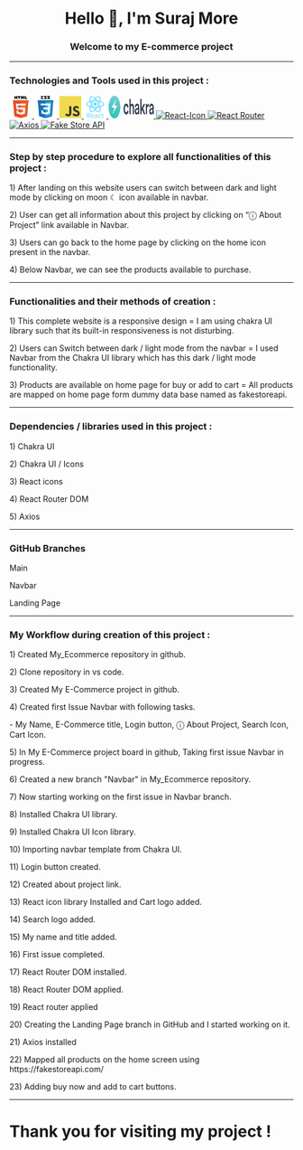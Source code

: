 <h1 align="center">Hello 👋, I'm Suraj More</h1>
<h3 align="center">Welcome to my E-commerce project</h3>

<hr>

<h3 align="left">Technologies and Tools used in this project :</h3>
<p align="left"> 
  <a href="https://developer.mozilla.org/en-US/docs/Web/HTML" target="_blank" rel="noreferrer"> <img src="https://raw.githubusercontent.com/devicons/devicon/master/icons/html5/html5-original-wordmark.svg" alt="HTML" width="40" height="40"/> </a> 
  <a href="https://developer.mozilla.org/en-US/docs/Web/CSS" target="_blank" rel="noreferrer"> <img src="https://raw.githubusercontent.com/devicons/devicon/master/icons/css3/css3-original-wordmark.svg" alt="CSS" width="40" height="40"/> </a> 
  <a href="https://developer.mozilla.org/en-US/docs/Web/JavaScript" target="_blank" rel="noreferrer"> <img src="https://raw.githubusercontent.com/devicons/devicon/master/icons/javascript/javascript-original.svg" alt="JavaScript" width="40" height="40"/> </a> 
  <a href="https://reactjs.org/docs/getting-started.html" target="_blank" rel="noreferrer"> <img src="https://raw.githubusercontent.com/devicons/devicon/master/icons/react/react-original-wordmark.svg" alt="React" width="40" height="40"/> </a> 
  <a href="https://chakra-ui.com/getting-started" target="_blank" rel="noreferrer"> <img src="https://raw.githubusercontent.com/chakra-ui/chakra-ui/main/media/logo-colored@2x.png?raw=true" alt="Chakra UI" width="80" height="40"/> </a> 
  <a href="https://react-icons.github.io/react-icons/" target="_blank" rel="noreferrer"> <img src="https://static.javatpoint.com/tutorial/reactjs/images/react-icons.png" alt="React-Icon" width="90" height="40"/> </a> 
  <a href="https://reactrouter.com/en/main" target="_blank" rel="noreferrer"> <img src="https://miro.medium.com/max/1200/1*sX8rBJBol5dBp5WIJQrYyw.png" alt="React Router" width="90" height="40"/> </a>
  <a href="https://axios-http.com/docs/intro" target="_blank" rel="noreferrer"> <img src="https://camo.githubusercontent.com/272811d860f3fab0dd8ff0690e2ca36afbf0c96ad44100b8d42dfdce8511679b/68747470733a2f2f6178696f732d687474702e636f6d2f6173736574732f6c6f676f2e737667" alt="Axios" width="90" height="40"/> </a>
   <a href="https://fakestoreapi.com/" target="_blank" rel="noreferrer"> <img src="https://fakestoreapi.com/icons/logo.png" alt="Fake Store API" width="40" height="40"/> </a>         
</p>
<hr/>
<h3> Step by step procedure to explore all functionalities of this project :</h3>
<p>1) After landing on this website users can switch between dark and light mode by clicking on moon ☾ icon available in navbar.</p>
<p>2) User can get all information about this project by clicking on “ⓘ About Project” link available in Navbar.</p>
<p>3) Users can go back to the home page by clicking on the home icon present in the navbar.</p>
<p>4) Below Navbar, we can see the products available to purchase. </p>
<hr/>
<h3> Functionalities and their methods of creation :</h3>
<p>1) This complete website is a responsive design = I am using chakra UI library such that its built-in responsiveness is not disturbing.</p> 
<p>2) Users can Switch between dark / light mode from the navbar = I used Navbar from the Chakra UI library which has this dark / light mode functionality.</p>
<p>3) Products are available on home page for buy or add to cart = All products are mapped on home page form dummy data base named as fakestoreapi.</p>
<hr/>
<h3>Dependencies / libraries used in this project :</h3>
<p> 1) Chakra UI </p>
<p> 2) Chakra UI / Icons </p>
<p> 3) React icons </p>
<p> 4) React Router DOM </p>
<p> 5) Axios </p>
<hr/>
<h3>GitHub Branches</h3>
<p>Main</p> 
<p>Navbar</p>
<p>Landing Page</p> 
<hr/>
<h3>My Workflow during creation of this project :</h3>
<p> 1) Created My_Ecommerce repository in github. 
<p> 2) Clone repository in vs code. 
<p> 3) Created My E-Commerce project in github.  
<p> 4) Created first Issue Navbar with following tasks. 
    <p>     - My Name,  E-Commerce title,  Login button, ⓘ About Project, Search Icon, Cart Icon. </p>
<p> 5) In My E-Commerce project board in github, Taking first issue Navbar in progress.
<p> 6) Created a new branch "Navbar" in My_Ecommerce repository.
<p> 7) Now starting working on the first issue in Navbar branch. 
<p> 8) Installed Chakra UI library. 
<p> 9) Installed Chakra UI Icon library.  
<p> 10) Importing navbar template from Chakra UI.
<p> 11) Login button created. 
<p> 12) Created about project link. 
<p> 13) React icon library Installed and Cart logo added.
<p> 14) Search logo added. 
<p> 15) My name and title added. 
<p> 16) First issue completed. 
<p> 17) React Router DOM installed. 
<p> 18) React Router DOM applied.
<p> 19) React router applied
<p> 20) Creating the Landing Page branch in GitHub and I started working on it. 
<p> 21) Axios installed
<p> 22) Mapped all products on the home screen using https://fakestoreapi.com/
<p> 23) Adding buy now and add to cart buttons. 
<hr/>
<h1> Thank you for visiting my project ! </h1>
